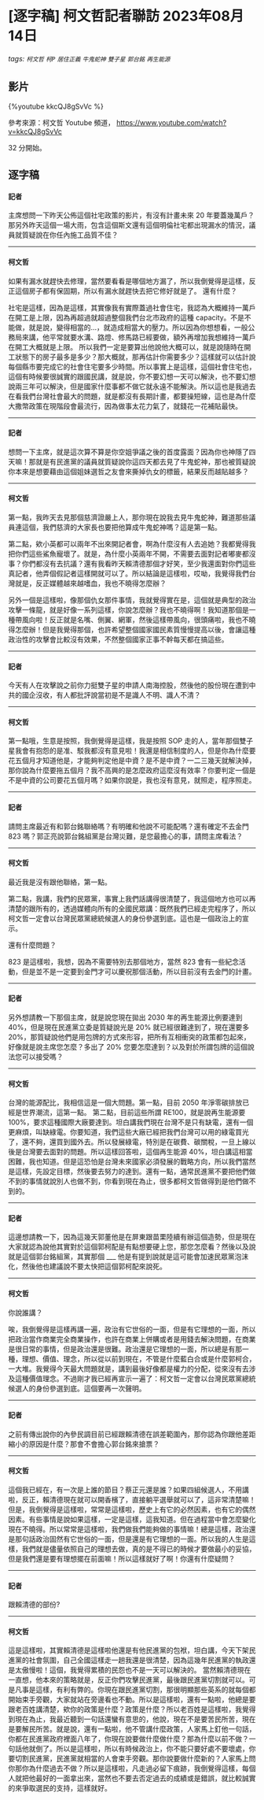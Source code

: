 # [逐字稿] 柯文哲記者聯訪 2023年08月14日

###### tags: `柯文哲` `柯P` `居住正義` `牛鬼蛇神` `雙子星` `郭台銘` `再生能源`

## 影片

{%youtube kkcQJ8gSvVc %}

參考來源：柯文哲 Youtube 頻道， https://www.youtube.com/watch?v=kkcQJ8gSvVc

32 分開始。


## 逐字稿

#### 記者

主席想問一下昨天公佈這個社宅政策的影片，有沒有計畫未來 20 年要蓋幾萬戶？那另外昨天這個一場大雨，包含這個斯文還有這個明倫社宅都出現漏水的情況，議員就質疑說在你任內施工品質不佳？ 

---

#### 柯文哲

如果有漏水就趕快去修理，當然要看看是哪個地方漏了，所以我倒覺得是這樣，反正這個房子都有保固期，所以有漏水就趕快去把它修好就是了。 還有什麼？

社宅是這樣，因為是這樣，其實像我有實際蓋過社會住宅，我認為大概維持一萬戶在開工是上限，因為再超過就超過整個我們台北市政府的這種 capacity。不是不能做，就是說，變得相當的…，就造成相當大的壓力。所以因為你想想看，一般公務局來講，他平常就要水溝、路燈、修馬路已經要做，額外再增加我想維持一萬戶在開工大概就是上限。 所以我們一定是要算出他說他大概可以，就是說隨時在開工狀態下的房子最多是多少？那大概就，那再估計你需要多少？這樣就可以估計說每個縣市要完成它的社會住宅要多少時間。所以事實上是這樣，這個社會住宅也，這個有時候要很誠實的跟國民講，就是說，你不要幻想一天可以解決，也不要幻想說兩三年可以解決，但是國家什麼事都不做它就永遠不能解決。所以這也是我過去在看我們台灣社會最大的問題，就是都沒有長期計畫，都要操短線，這也是為什麼大撒幣政策在現階段會最流行，因為做事太花力氣了，就錢花一花補貼最快。

---

#### 記者

想問一下主席，就是這次算不算是你空姐爭議之後的首度露面？因為你也神隱了四天嘛！那就是有民進黨的議員就質疑說你這四天都去見了牛鬼蛇神，那也被質疑說你本來是想要藉由這個姐妹選哲之友會來撕掉仇女的標籤，結果反而越貼越多？ 

---

#### 柯文哲

第一點，我昨天去見那個慈濟證嚴上人，那你現在說我去見牛鬼蛇神，難道那些議員連這個，我們慈濟的大家長也要把他算成牛鬼蛇神嗎？這是第一點。

第二點，欸小英都可以兩年不出來開記者會，啊為什麼沒有人去追她？我都覺得我把你們這些鯊魚寵壞了。就是，為什麼小英兩年不開，不需要去面對記者嘟麥都沒事？你們都沒有去抗議？還有我看昨天賴清德那個才好笑，至少我還面對你們這些真記者，他弄個假記者這樣開就可以了。所以結論是這樣啦，哎呦，我覺得我們台灣就是，反正媒體越來越嗜血，我也不曉得怎麼辦？

另外一個是這樣啦，像那個仇女那件事情，我就覺得實在是，這個就是典型的政治攻擊一條龍，就是好像一系列這樣，你說怎麼辦？我也不曉得啊！我知道那個是一種帶風向啦！反正就是名嘴、側翼、網軍，然後這樣帶風向，很頭痛啦，我也不曉得怎麼辦！但是我覺得那個，也許希望整個國家國民素質慢慢提高以後，會讓這種政治性的攻擊會比較沒有效果，不然整個國家正事不幹每天都在搞這些。 

---

#### 記者

今天有人在攻擊說之前你力挺雙子星的申請人南海控股，然後他的股份現在遭到中共的國企沒收，有人都批評說當初是不是識人不明、識人不清？

---

#### 柯文哲

第一點哦，生意是按照，我倒覺得是這樣，我是按照 SOP 走的人，當年那個雙子星我會有抱怨的是准、駁我都沒有意見啦！我還是相信制度的人，但是你為什麼要花五個月才知道他是，才能夠判定他是中資？是不是中資？一二三幾天就解決掉，那你說為什麼要拖五個月？我不高興的是怎麼政府這麼沒有效率？你要判定一個是不是中資的公司要花五個月嗎？如果你說是，我也沒有意見，就照走，程序照走。

---

#### 記者

請問主席最近有和郭台銘聯絡嗎？有明確和他說不可能配嗎？還有確定不去金門 823 嗎？郭正亮說郭台銘組黨是台灣災難，是您最擔心的事，請問主席看法？ 

---

#### 柯文哲

最近我是沒有跟他聯絡，第一點。 

第二點，我講，我們的民眾黨，事實上我們話講得很清楚了，我這個地方也可以再清楚的跟所有的，透過媒體向所有的全國民眾講：既然我們已經走完程序了，所以柯文哲一定會以台灣民眾黨總統候選人的身份參選到底。這也是一個政治上的宣示。

還有什麼問題？

823 是這樣啦，我想，因為不需要特別去那個地方，當然 823 會有一些紀念活動，但是並不是一定要到金門才可以慶祝那個活動，所以目前沒有去金門的計畫。 

---

#### 記者

另外想請教一下那個主席，就是說您現在拋出 2030 年的再生能源比例要達到 40%，但是現在民進黨立委是質疑說光是 20% 就已經很難達到了，現在還要多 20%，那質疑說他們是用包牌的方式來形容，把所有互相衝突的政策都包起來，好像就是說主席您怎麼？多出了 20% 您要怎麼達到？以及對於所謂包牌的這個說法您可以接受嗎？ 

---

#### 柯文哲

台灣的能源配比，我相信這是一個大問題。第一點，目前 2050 年淨零碳排放已經是世界潮流，這第一點。 第二點，目前這些所謂 RE100，就是說再生能源要 100%，要求這種國際大廠要達到。坦白講我們現在台灣不是只有缺電，還有一個更麻煩，叫缺綠電。你要知道，我們這些大廠已經把我們台灣可以用的綠電買光了，還不夠，還買到國外去。所以發展綠電，特別是在碳費、碳關稅，一旦上線以後是台灣要去面對的問題。所以這樣回答啦，這個再生能源 40%，坦白講這相當困難，我也知道。但是這恐怕是台灣未來國家必須發展的戰略方向，所以我們當然是這樣，先設定目標，然後要去努力的達到。還有一點，通常民進黨不要把他們做不到的事情就說別人也做不到，你看到現在為止，很多都柯文哲做得到是他們做不到的。 

---

#### 記者

這邊想請教一下，因為這幾天郭董他是在屏東跟苗栗陸續有辦這個造勢，但是現在大家就認為說他其實對於這個郭柯配是有點想要硬上您，那您怎麼看？然後以及說就是這個郭台銘組黨，其實那個 ___ 他是有提到說就是這可能會加速民眾黨泡沫化，然後他也建議說不要太快把這個郭柯配來說死。 

---

#### 柯文哲

你說誰講？

唉，我倒覺得是這樣再講一遍，政治有它世俗的一面，但是有它理想的一面，所以把政治當作商業完全商業操作，也許在商業上併購或者是用錢去解決問題，在商業是很日常的事情，但是政治還是很難。政治還是它理想的一面，所以總是有那一種，理想、價值、理念，所以從以前到現在，不管是什麼藍白合或是什麼郭柯合，一大堆。我覺得今天最大問題就是，講到最後好像都是權力的分配，從來沒有去涉及這種價值理念。不過剛才我已經再宣示一遍了：柯文哲一定會以台灣民眾黨總統候選人的身份參選到底。這個要再一次聲明。 

---

#### 記者

之前有傳出說你的內參民調目前已經跟賴清德在誤差範圍內，那你認為你跟他差距縮小的原因是什麼？那會不會擔心郭台銘來搶票？ 

---

#### 柯文哲

這個我已經在，有一次是上誰的節目？蔡正元還是誰？如果四組候選人，不用講啦，反正，賴清德現在就可以開香檳了，直接躺平選舉就可以了，這非常清楚嘛！但是，我倒覺得是這樣啦，常常是這樣啦，歷史上有它的必然因素，也有它的偶然因素。有些事情是說如果這樣，一定是這樣，這我知道。但在過程當中會怎麼變化現在不曉得。所以常常是這樣啦，我們做我們能夠做的事情嘛！總是這樣，政治還是那句話政治固然有它世俗的一面，但是還是有它理想的一面。所以我的人生是這樣，我們就是儘量依照自己的理想去做，真的是不得已的時候才要做最小的妥協，但是我們還是要有理想擺在前面嘛！所以這樣就好了啊！你還有什麼疑問？ 

---

#### 記者

跟賴清德的部份? 

---

#### 柯文哲

這是這樣啦，其實賴清德是這樣啦他還是有他民進黨的包袱，坦白講，今天下架民進黨的社會氛圍，自己全國這樣走一趟我還是很清楚，因為這幾年民進黨的執政還是太傲慢啦！這個，我覺得累積的民怨也不是一天可以解決的。 當然賴清德現在一直想，他本來的策略就是，反正你們攻擊民進黨，最後跟民進黨切割就可以。可是凡事是這樣，有利有弊的。你現在跟民進黨切割，那很明顯那些英系的就每個都開始束手旁觀，大家就站在旁邊看也不動。所以是這樣啦，還有一點啦，他總是要跟老百姓講清楚，欸你的政策是什麼？政策是什麼？所以老百姓是這樣啦，我覺得到現在為止，我最近聽到一句話還蠻有意思的，他說，現在不是要苦民所苦，現在是要解民所苦。就是說，還有一點啦，他不管講什麼政策，人家馬上釘他一句話，你都在民進黨政府裡面八年了，你現在說要做什麼做什麼？那為什麼以前不做？一句話他就倒了。所以是這樣啦，所以有時候政治上，你不能只要好處不要壞處，你要切割民進黨，民進黨就相當的人會束手旁觀。那你說要做什麼新的？人家馬上問你那你為什麼過去不做？所以是這樣啦，凡走過必留下痕跡，我倒覺得這樣，每個人就把他最好的一面拿出來，當然也不要去否定過去的成績或是錯誤，就比較誠實的來爭取選民的支持，這樣就好。 

